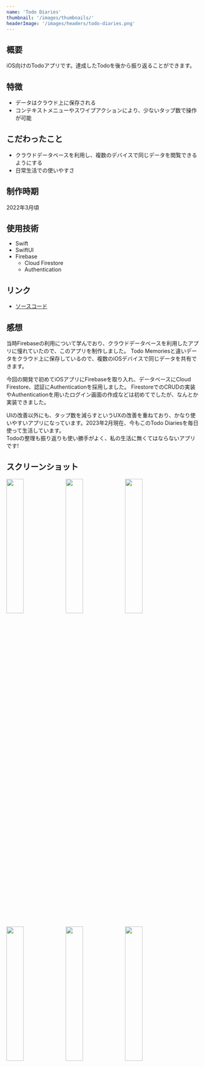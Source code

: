 ```yaml
---
name: 'Todo Diaries'
thumbnail: '/images/thumbnails/'
headerImage: '/images/headers/todo-diaries.png'
---
```


## 概要
iOS向けのTodoアプリです。達成したTodoを後から振り返ることができます。

## 特徴
- データはクラウド上に保存される
- コンテキストメニューやスワイプアクションにより、少ないタップ数で操作が可能

## こだわったこと
- クラウドデータベースを利用し、複数のデバイスで同じデータを閲覧できるようにする
- 日常生活での使いやすさ

## 制作時期
2022年3月頃

## 使用技術
- Swift
- SwiftUI
- Firebase
  - Cloud Firestore
  - Authentication

## リンク
- [ソースコード](https://github.com/Yu357/TodoDiaries)

## 感想
当時Firebaseの利用について学んでおり、クラウドデータベースを利用したアプリに憧れていたので、このアプリを制作しました。
Todo Memoriesと違いデータをクラウド上に保存しているので、複数のiOSデバイスで同じデータを共有できます。

今回の開発で初めてiOSアプリにFirebaseを取り入れ、データベースにCloud Firestore、認証にAuthenticationを採用しました。
FirestoreでのCRUDの実装やAuthenticationを用いたログイン画面の作成などは初めてでしたが、なんとか実装できました。

UIの改善以外にも、タップ数を減らすというUXの改善を重ねており、かなり使いやすいアプリになっています。2023年2月現在、今もこのTodo Diariesを毎日使って生活しています。  
Todoの整理も振り返りも使い勝手がよく、私の生活に無くてはならないアプリです!

## スクリーンショット
<div>
    <img style="width: 30%" src="https://user-images.githubusercontent.com/65577595/187866777-2ec98532-80ab-4231-89f4-0bf93123e4b2.png"/>
    <img style="width: 30%" src="https://user-images.githubusercontent.com/65577595/187867052-59996553-c0f1-4db8-8da9-9ce08fb534bf.png"/>
    <img style="width: 30%" src="https://user-images.githubusercontent.com/65577595/187866787-768862c7-1dd9-4583-a9b0-a42cf08ba02b.png"/>
    <img style="width: 30%" src="https://i.imgur.com/9pnp9pB.png"/>
    <img style="width: 30%" src="https://i.imgur.com/1Y5il0D.png"/>
    <img style="width: 30%" src="https://user-images.githubusercontent.com/65577595/214471327-0f41cb39-b08e-4a3c-af73-b839a1311e73.png"/>
</div>
